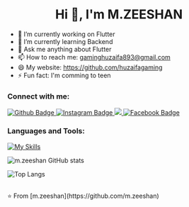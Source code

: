 <h1 align="center">Hi 👋, I'm M.ZEESHAN</h1>

- 🔭 I’m currently working on Flutter
- 🌱 I’m currently learning Backend
- 💬 Ask me anything about Flutter 
- 📫 How to reach me: gaminghuzaifa893@gmail.com
- 😄 My website: https://github.com/huzaifagaming
- ⚡ Fun fact: I'm comming to teen
  
### Connect with me:
<div id="badges">
  <a href="https://github.com/huzaifagaming">
    <img src="https://img.shields.io/badge/Github-white?style=for-the-badge&logo=Github&logoColor=black" alt="Github Badge"/>
  </a>
   <a href="https://www.instagram.com/zeeshan__31/">
    <img src="https://img.shields.io/badge/Instagram-purple?style=for-the-badge&logo=instagram&logoColor=white" alt="Instagram Badge"/>
  </a>
   <a href="https://www.fiverr.com/emma_here32?up_rollout=true">
    <img src="https://img.shields.io/badge/Fiver-green300?style=for-the-badge&logo=fiver&logoColor=white%22%20alt=%22fiver%20Badge"/>
  </a>
   <a href="https://web.facebook.com/profile.php?id=61560525667184">
    <img src="https://img.shields.io/badge/Facebook-blue?style=for-the-badge&logo=facebook&logoColor=white" alt="Facebook Badge"/>
  </a>
   
</div>

### Languages and Tools:
[![My Skills](https://skillicons.dev/icons?i=flutter,dart,kotlin,firebase,github,git,postman,figma,wordpress,html,css,javascript)](https://skillicons.dev)

![m.zeeshan GitHub stats](https://github-readme-stats.vercel.app/api?username=huzaifagaming&show_icons=true&theme=dark)

![Top Langs](https://github-readme-stats.vercel.app/api/top-langs/?username=huzaifagaming&theme=dark)


<br>
⭐️ From [m.zeeshan](https://github.com/m.zeeshan)
